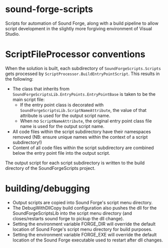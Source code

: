 # sound-forge-scripts

Scripts for automation of Sound Forge, along with a build pipeline to allow script development in the slightly more forgiving environment of Visual Studio.

# ScriptFileProcessor conventions

When the solution is built, each subdirectory of `SoundForgeScripts.Scripts` gets processed by `ScriptProcessor.BuildEntryPointScript`.  This results in the following:

* The class that inherits from `SoundForgeScriptsLib.EntryPoints.EntryPointBase` is taken to be the main script file:
	* If the entry point class is decorated with `SoundForgeScriptsLib.ScriptNameAttribute`, the value of that attribute is used for the output script name.
	* When no `ScriptNameAttribute`, the original entry point class file name is used for the output script name.
* All code files within the script subdirectory have their namespaces removed (NB: ensure unique names within the context of a script subdirectory!)
* Content of all code files within the script subdirectory are combined below the entry point file into the output script.

The output script for each script subdirectory is written to the build directory of the SoundForgeScripts project.


# building/debugging

* Output scripts are copied into Sound Forge's script menu directory.
* The DebugWithDllCopy build configuration also pushes the dll for the SoundForgeScriptsLib into the script menu directory (and closes/restarts sound forge to pickup the dll change).
* Setting the environment variable FORGE_DIR will override the default location of Sound Forge's script menu directory for build purposes.
* Setting the environment variable FORGE_EXE will override the default location of the Sound Forge executable used to restart after dll changes.
